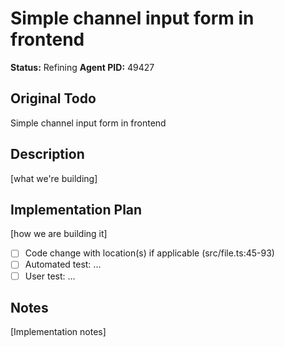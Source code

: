 # Simple channel input form in frontend
**Status:** Refining
**Agent PID:** 49427

## Original Todo
Simple channel input form in frontend

## Description
[what we're building]

## Implementation Plan
[how we are building it]
- [ ] Code change with location(s) if applicable (src/file.ts:45-93)
- [ ] Automated test: ...
- [ ] User test: ...

## Notes
[Implementation notes]